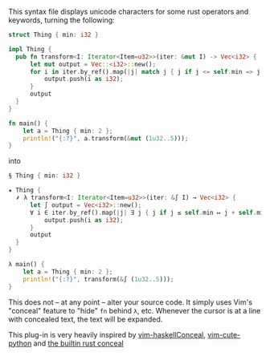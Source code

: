 This syntax file displays unicode characters for some rust operators and
keywords, turning the following:

```rust
struct Thing { min: i32 }

impl Thing {
  pub fn transform<I: Iterator<Item=u32>>(iter: &mut I) -> Vec<i32> {
      let mut output = Vec::<i32>::new();
      for i in iter.by_ref().map(|j| match j { j if j <= self.min => j + self.min, j => j }) {
          output.push(i as i32);
      }
      output
  }
}

fn main() {
    let a = Thing { min: 2 };
    println!("{:?}", a.transform(&mut (1u32..5)));
}
```

into

```rust
§ Thing { min: i32 }

★ Thing {
  ⸙ λ transform<I: Iterator<Item=u32>>(iter: &∫ I) → Vec<i32> {
      let ∫ output = Vec<i32>::new();
      ∀ i ∈ iter.by_ref().map(|j| ∃ j { j if j ≤ self.min ↦ j + self.min, j ↦ j }) {
          output.push(i as i32);
      }
      output
  }
}

λ main() {
    let a = Thing { min: 2 };
    println!("{:?}", transform(&∫ (1u32..5)));
}
```

This does not – at any point – alter your source code. It simply uses Vim's
"conceal" feature to "hide" `fn` behind `λ`, etc. Whenever the cursor is at a
line with concealed text, the text will be expanded.

This plug-in is very heavily inspired by [vim-haskellConceal][],
[vim-cute-python][] and [the builtin rust conceal][]

[vim-haskellConceal]: https://github.com/Twinside/vim-haskellConceal
[vim-cute-python]: https://github.com/yawaramin/vim-cute-python
[the builtin rust conceal]: https://github.com/rust-lang/rust.vim/blob/master/after/syntax/rust.vim
